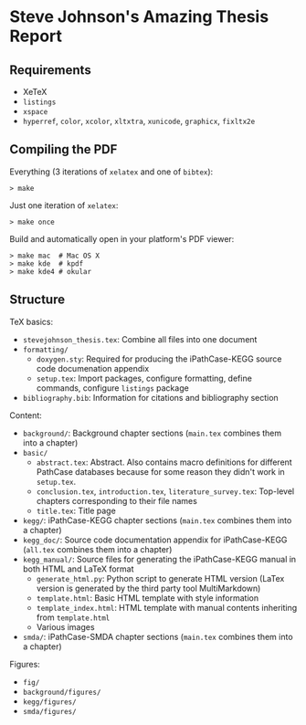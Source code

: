 Steve Johnson's Amazing Thesis Report
=====================================

Requirements
------------

* XeTeX
* `listings`
* `xspace`
* `hyperref`, `color`, `xcolor`, `xltxtra`, `xunicode`, `graphicx`, `fixltx2e`

Compiling the PDF
-----------------

Everything (3 iterations of `xelatex` and one of `bibtex`):

    > make

Just one iteration of `xelatex`:

    > make once

Build and automatically open in your platform's PDF viewer:

    > make mac  # Mac OS X
    > make kde  # kpdf
    > make kde4 # okular

Structure
---------

TeX basics:

* `stevejohnson_thesis.tex`: Combine all files into one document
* `formatting/`
    * `doxygen.sty`: Required for producing the iPathCase-KEGG source code
      documenation appendix
    * `setup.tex`: Import packages, configure formatting, define commands,
      configure `listings` package
* `bibliography.bib`: Information for citations and bibliography section

Content:

* `background/`: Background chapter sections (`main.tex` combines them into a
  chapter)
* `basic/`
    * `abstract.tex`: Abstract. Also contains macro definitions for different
      PathCase databases because for some reason they didn't work in
      `setup.tex`.
    * `conclusion.tex`, `introduction.tex`, `literature_survey.tex`: Top-level
      chapters corresponding to their file names
    * `title.tex`: Title page
* `kegg/`: iPathCase-KEGG chapter sections (`main.tex` combines them into a
  chapter)
* `kegg_doc/`: Source code documentation appendix for iPathCase-KEGG (`all.tex`
  combines them into a chapter)
* `kegg_manual/`: Source files for generating the iPathCase-KEGG manual in both
  HTML and LaTeX format
    * `generate_html.py`: Python script to generate HTML version (LaTex version
      is generated by the third party tool MultiMarkdown)
    * `template.html`: Basic HTML template with style information
    * `template_index.html`: HTML template with manual contents inheriting from
      `template.html`
    * Various images
* `smda/`: iPathCase-SMDA chapter sections (`main.tex` combines them into a
  chapter)

Figures:

* `fig/`
* `background/figures/`
* `kegg/figures/`
* `smda/figures/`
